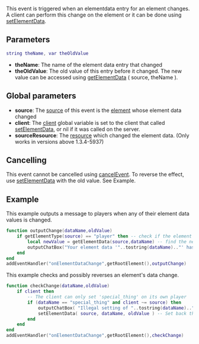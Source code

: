 This event is triggered when an elementdata entry for an element changes. A client can perform this change on the element or it can be done using [setElementData](/docs/setElementData.md "wikilink").

Parameters
----------

``` lua
string theName, var theOldValue
```

-   **theName**: The name of the element data entry that changed
-   **theOldValue**: The old value of this entry before it changed. The new value can be accessed using [getElementData](/docs/getElementData.md "wikilink") ( source, theName ).

Global parameters
-----------------

-   **source**: The [source](/docs/event_system#Event_source.md "wikilink") of this event is the [element](/element.md "wikilink") whose element data changed
-   **client**: The [client](/docs/event_system#Event_client.md "wikilink") global variable is set to the client that called [setElementData](/setElementData.md "wikilink"), or nil if it was called on the server.
-   **sourceResource**: The [resource](/docs/resource.md "wikilink") which changed the element data. (Only works in versions above 1.3.4-5937)

Cancelling
----------

This event cannot be cancelled using [cancelEvent](/docs/cancelEvent.md "wikilink"). To reverse the effect, use [setElementData](/setElementData.md "wikilink") with the old value. See Example.

Example
-------

<section name="Server" class="server" show="true">
This example outputs a message to players when any of their element data values is changed.

``` lua
function outputChange(dataName,oldValue)
    if getElementType(source) == "player" then -- check if the element is a player
        local newValue = getElementData(source,dataName) -- find the new value
        outputChatBox("Your element data '"..tostring(dataName).."' has changed from '"..tostring(oldValue).."' to '"..tostring(newValue).."'",source) -- output the change for the affected player
    end
end
addEventHandler("onElementDataChange",getRootElement(),outputChange)
```

</section>
<section name="Server" class="server" show="true">
This example checks and possibly reverses an element's data change.

``` lua
function checkChange(dataName,oldValue)
    if client then
        -- The client can only set 'special_thing' on its own player
        if (dataName == "special_thing" and client ~= source) then
            outputChatBox( "Illegal setting of "..tostring(dataName).."' by '"..tostring(getPlayerName(client)) )
            setElementData( source, dataName, oldValue ) -- Set back the original value
        end
    end
end
addEventHandler("onElementDataChange",getRootElement(),checkChange)
```

</section>
